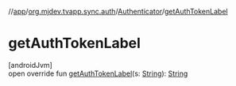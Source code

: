 //[app](../../../index.md)/[org.mjdev.tvapp.sync.auth](../index.md)/[Authenticator](index.md)/[getAuthTokenLabel](get-auth-token-label.md)

# getAuthTokenLabel

[androidJvm]\
open override fun [getAuthTokenLabel](get-auth-token-label.md)(s: [String](https://kotlinlang.org/api/latest/jvm/stdlib/kotlin/-string/index.html)): [String](https://kotlinlang.org/api/latest/jvm/stdlib/kotlin/-string/index.html)
